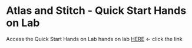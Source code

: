 # Atlas and Stitch - Quick Start Hands on Lab
Access the Quick Start Hands on Lab hands on lab [HERE](./quickstart/README.md) <- click the link
